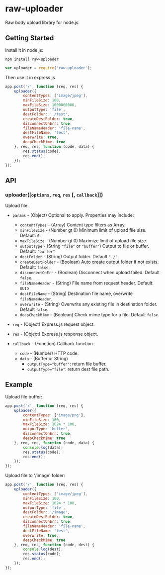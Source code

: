 # raw-uploader
Raw body upload library for node.js.

## Getting Started

Install it in node.js:

```
npm install raw-uploader
```

```javascript
var uploader = require('raw-uploader');
```

Then use it in express.js

```javascript
app.post('/', function (req, res) {
    uploader({
        contentTypes: ['image/jpeg'],
        minFileSize: 100,
        maxFileSize: 1000000000,
        outputType: 'file',
        destFolder: './test',
        createDestFolder: true,
        disconnectOnErr: true,
        fileNameHeader: 'file-name',
        destFileName: 'test',
        overwrite: true,
        deepCheckMime: true
    }, req, res, function (code, data) {
        res.status(code);
        res.end();
    });
});

```
## API

### uploader([`options`, `req`, `res` [, `callback`]])

Upload file.


* `params` - (Object) Optional to apply. Properties may include:

  * `contentTypes` - (Array) Content type filters as Array.
  * `minFileSize` - (Number gt 0) Minimum limit of upload file size. Default: `0`.
  * `maxFileSize` - (Number gt 0) Maximize limit of upload file size.
  * `outputType` - (String `"file"` or `"buffer"`) Output to file or buffer. Default: `"buffer"`
  * `destFolder` - (String) Output folder. Default `"./"`.
  * `createDestFolder` - (Boolean) Auto create output folder if not exists. Default: `false`.
  * `disconnectOnErr` - (Boolean) Disconnect when upload failed. Default `false`.
  * `fileNameHeader` - (String) File name from request header. Default: `UUID`
  * `destFileName` - (String) Destination file name, overwrite `fileNameHeader`.
  * `overwrite` - (String) Overwrite any existing file in destination folder. Default `false`.
  * `deepCheckMime` - (Boolean) Check mime type for a file. Default `false`.
* `req` - (Object) Express.js request object.
* `res` - (Object) Express.js response object.
* `callback` - (Function) Callback function.
  * `code` - (Number) HTTP code.
  * `data` - (Buffer or String)
    * `outputType="buffer"`: return file buffer.
    * `outputType="file"`: return dest file path.

## Example

Upload file buffer:

```javascript
app.post('/', function (req, res) {
    uploader({
        contentTypes: ['image/png'],
        minFileSize: 100,
        maxFileSize: 1024 * 100,
        outputType: 'buffer',
        disconnectOnErr: true,
        deepCheckMime: true
    }, req, res, function (code, data) {
        console.log(data);
        res.status(code);
        res.end();
    });
});
```

Upload file to '/image' folder:

```javascript
app.post('/', function (req, res) {
    uploader({
        contentTypes: ['image/jpeg'],
        minFileSize: 100,
        maxFileSize: 1024 * 100,
        outputType: 'file',
        destFolder: '/image',
        createDestFolder: true,
        disconnectOnErr: true,
        fileNameHeader: 'file-name',
        destFileName: 'test',
        overwrite: true,
        deepCheckMime: true
    }, req, res, function (code, dest) {
        console.log(dest);
        res.status(code);
        res.end();
    });
});
```
